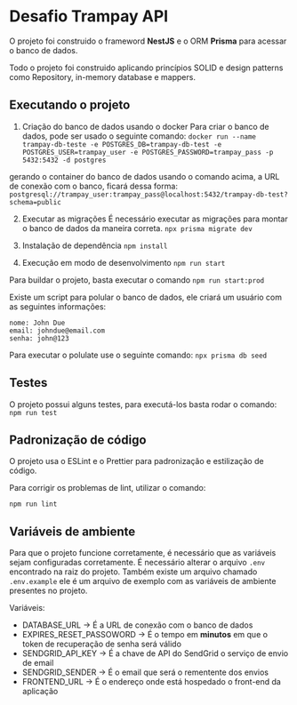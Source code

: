 # Desafio Trampay API
O projeto foi construido o frameword **NestJS** e o ORM **Prisma** para acessar o banco de dados.

Todo o projeto foi construido aplicando princípios SOLID e design patterns como Repository, in-memory database e mappers.

## Executando o projeto

1. Criação do banco de dados usando o docker
Para criar o banco de dados, pode ser usado o seguinte comando:
``docker run --name trampay-db-teste -e POSTGRES_DB=trampay-db-test -e POSTGRES_USER=trampay_user -e POSTGRES_PASSWORD=trampay_pass -p 5432:5432 -d postgres``

gerando o container do banco de dados usando o comando acima, a URL de conexão com o banco, ficará dessa forma:
``postgresql://trampay_user:trampay_pass@localhost:5432/trampay-db-test?schema=public``

2. Executar as migrações
É necessário executar as migrações para montar o banco de dados da maneira correta.
``npx prisma migrate dev``

3. Instalação de dependência
``npm install``

4. Execução em modo de desenvolvimento
``npm run start``

Para buildar o projeto, basta executar o comando
``npm run start:prod``

Existe um script para polular o banco de dados, ele criará um usuário com as seguintes informações:

```
nome: John Due
email: johndue@email.com
senha: john@123
```

Para executar o polulate use o seguinte comando:
``npx prisma db seed``

## Testes
O projeto possui alguns testes, para executá-los basta rodar o comando:
``npm run test``

## Padronização de código
O projeto usa o ESLint e o Prettier para padronização e estilização de código.

Para corrigir os problemas de lint, utilizar o comando:

``npm run lint``

## Variáveis de ambiente
Para que o projeto funcione corretamente, é necessário que as variáveis sejam configuradas corretamente. É necessário alterar o arquivo ``.env`` encontrado na raiz do projeto. Também existe um arquivo chamado ``.env.example`` ele é um arquivo de exemplo com as variáveis de ambiente presentes no projeto.

Variáveis:
- DATABASE_URL -> É a URL de conexão com o banco de dados
- EXPIRES_RESET_PASSOWORD -> É o tempo em **minutos** em que o token de recuperação de senha será válido
- SENDGRID_API_KEY -> É a chave de API do SendGrid o serviço de envio de email
- SENDGRID_SENDER -> É o email que será o rementente dos envios
- FRONTEND_URL -> É o endereço onde está hospedado o front-end da aplicação

